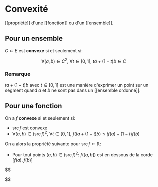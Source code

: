 # Convexité
[[propriété]] d'une [[fonction]] ou d'un [[ensemble]].

## Pour un ensemble
$C \subset E$ est **convexe** si et seulement si:

$$
\forall (a, b) \in C^2,\ \forall t \in [0, 1],\ ta + (1-t)b \in C
$$

### Remarque
$ta+(1-t)b$ avec $t \in [0, 1]$ est une manière d'exprimer un point sur un segment quand $a$ et $b$ ne sont pas dans un [[ensemble ordonné]].

## Pour une fonction
On a $f$ **convexe** si et seulement si:

- $\operatorname{src} f$ est convexe
- $\forall (a, b) \in (\operatorname{src} f)^2,\ \forall t \in [0, 1],\  f(ta+(1-t)b) \leq tf(a) + (1-t)f(b)$

On a alors la propriété suivante pour $\operatorname{src} f \subset \mathbb{R}$:

- Pour tout points $(a, b) \in (\operatorname{src} f)^2$: 
	$f([a, b])$ est en dessous de la corde $[f(a), f(b)]$

$$

$$
